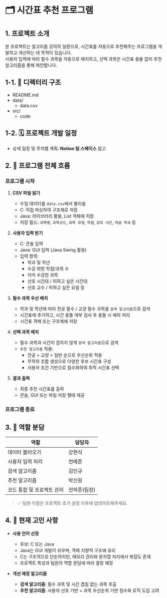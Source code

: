 # 🗂️ 시간표 추천 프로그램

## 1. 프로젝트 소개  
본 프로젝트는 알고리즘 강의의 일환으로, 시간표를 자동으로 추천해주는 프로그램을 개발하고 개선하는 데 목적이 있습니다.  
사용자 입력에 따라 필수 과목을 자동으로 배치하고, 선택 과목은 시간표 충돌 없이 추천 알고리즘을 통해 제안합니다.


## 1-1. 📁 디렉터리 구조

- README.md
- data/
  - data.csv
- src/
  - code


## 1-2. 🗓️ 프로젝트 개발 일정
- 상세 일정 및 주차별 계획: **Notion 팀 스페이스** 참고


## 2. 📌 프로그램 전체 흐름

### 프로그램 시작

1. **CSV 파일 읽기**
   - 수업 데이터를 `data.csv`에서 불러옴
   - C: 직접 파싱하여 구조체로 저장
   - Java: 라이브러리 활용, List 객체에 저장  
   - 저장 필드: `과목명`, `과목코드`, `과목 유형`, `학점`, `강의 시간`, `개설 학과` 등

2. **사용자 입력 받기**
   - C: 콘솔 입력  
   - Java: GUI 입력 (Java Swing 활용)
   - 입력 항목:
     - 학과 및 학년
     - 수강 희망 학점/과목 수
     - 이미 수강한 과목
     - 선호 시간대 / 피하고 싶은 시간대
     - 선호 교수 / 피하고 싶은 요일 등

3. **필수 과목 우선 배치**
   - 학과 및 학년에 따라 전공 필수 / 교양 필수 과목을 `검색 알고리즘`으로 검색
   - 시간표에 추가하고, 시간 충돌 여부 검사 후 충돌 시 예외 처리
   - 시간표 객체 또는 구조체에 저장

4. **선택 과목 배치**
   - 필수 과목과 시간이 겹치지 않게 `검색 알고리즘`으로 검색
   - `추천 알고리즘` 적용:
     - 전공 > 교양 > 일반 순으로 우선순위 적용
     - 무작위 조합 생성으로 다양한 후보 시간표 구성
     - 사용자 조건 기반으로 점수화하여 최적 시간표 선택

5. **결과 출력**
   - 최종 추천 시간표를 출력
   - 콘솔, GUI 또는 파일 저장 형태 제공

### 프로그램 종료


## 3. 👥 역할 분담

| 역할 | 담당자 |
|------|--------|
| 데이터 불러오기 | 강현식 |
| 사용자 입력 처리 | 천예준 |
| 검색 알고리즘 | 김인규 |
| 추천 알고리즘 | 박신원 |
| 코드 통합 및 프로젝트 관리 | 전하준(팀장) |

> ✅ 팀원 이름은 프로젝트 초기 설정 이후에 업데이트해주세요.


## 4. 🤔 현재 고민 사항

- **사용 언어 선정**
  - 후보: C 또는 Java
  - Java는 GUI 개발이 쉬우며, 객체 지향적 구조에 유리
  - C는 구조적으로 단순하지만, 메모리 관리와 문자열 처리에서 복잡도 존재
  - 프로젝트 특성과 팀원의 역할 분담에 따라 결정 예정

- **개선 예정 알고리즘**
  - **검색 알고리즘**: 필수 과목 및 시간 겹침 없는 과목 추출
  - **추천 알고리즘**: 사용자 선호 기반 + 과목 우선순위 기반 점수화 로직 도입 고려


